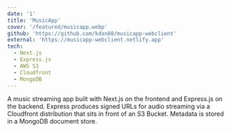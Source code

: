 ```yaml
---
date: '1'
title: 'MusicApp'
cover: '/featured/musicapp.webp'
github: 'https://github.com/kdan80/musicapp-webclient'
external: 'https://musicapp-webclient.netlify.app'
tech:
  - Next.js
  - Express.js
  - AWS S3
  - Cloudfront
  - MongoDB
---
```


A music streaming app built with Next.js on the frontend and Express.js on the backend. Express produces signed URLs for audio streaming via a Cloudfront distribution that sits in front of an S3 Bucket. Metadata is stored in a MongoDB document store.
